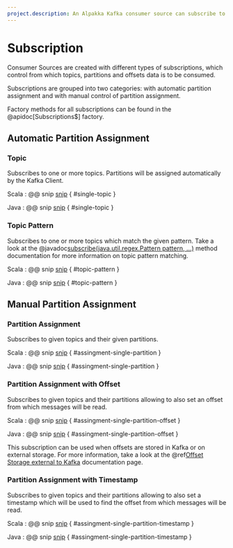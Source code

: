 ```yaml
---
project.description: An Alpakka Kafka consumer source can subscribe to Kafka topics within a consumer group, or to specific partitions.
---
```

# Subscription

Consumer Sources are created with different types of subscriptions, which control from which topics, partitions and offsets data is to be consumed.

Subscriptions are grouped into two categories: with automatic partition assignment and with manual control of partition assignment.

Factory methods for all subscriptions can be found in the @apidoc[Subscriptions$] factory.

## Automatic Partition Assignment

### Topic

Subscribes to one or more topics. Partitions will be assigned automatically by the Kafka Client.

Scala
: @@ snip [snip](/tests/src/test/scala/docs/scaladsl/AssignmentSpec.scala) { #single-topic }

Java
: @@ snip [snip](/tests/src/test/java/docs/javadsl/AssignmentTest.java) { #single-topic }


### Topic Pattern

Subscribes to one or more topics which match the given pattern. Take a look at the @javadoc[subscribe​(java.util.regex.Pattern pattern,
...)](org.apache.kafka.clients.consumer.KafkaConsumer) method documentation for more information on topic pattern matching.

Scala
: @@ snip [snip](/tests/src/test/scala/docs/scaladsl/AssignmentSpec.scala) { #topic-pattern }

Java
: @@ snip [snip](/tests/src/test/java/docs/javadsl/AssignmentTest.java) { #topic-pattern }


## Manual Partition Assignment

### Partition Assignment

Subscribes to given topics and their given partitions.

Scala
: @@ snip [snip](/tests/src/test/scala/docs/scaladsl/AssignmentSpec.scala) { #assingment-single-partition }

Java
: @@ snip [snip](/tests/src/test/java/docs/javadsl/AssignmentTest.java) { #assingment-single-partition }


### Partition Assignment with Offset

Subscribes to given topics and their partitions allowing to also set an offset from which messages will be read.

Scala
: @@ snip [snip](/tests/src/test/scala/docs/scaladsl/AssignmentSpec.scala) { #assingment-single-partition-offset }

Java
: @@ snip [snip](/tests/src/test/java/docs/javadsl/AssignmentTest.java) { #assingment-single-partition-offset }


This subscription can be used when offsets are stored in Kafka or on external storage. For more information, take a look at the @ref[Offset Storage external to Kafka](consumer.md#offset-storage-external-to-kafka) documentation page.

### Partition Assignment with Timestamp

Subscribes to given topics and their partitions allowing to also set a timestamp which will be used to find the offset from which messages will be read.

Scala
: @@ snip [snip](/tests/src/test/scala/docs/scaladsl/AssignmentSpec.scala) { #assingment-single-partition-timestamp }

Java
: @@ snip [snip](/tests/src/test/java/docs/javadsl/AssignmentTest.java) { #assingment-single-partition-timestamp }
